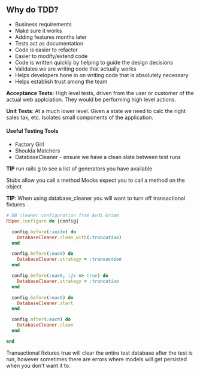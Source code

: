 ## Why do TDD?

*  Business requirements  
*  Make sure it works  
*  Adding features months later  
*  Tests act as documentation  
*  Code is easier to refactor
*  Easier to modify/extend code
*  Code is written quickly by helping to guide the design decisions
*  Validates we are writing code that actually works
*  Helps developers hone in on writing code that is absolutely necessary
*  Helps establish trust among the team


**Acceptance Tests:** High level tests, driven from the user or customer of the
actual web applciation.  They would be performing high level actions.

**Unit Tests**: At a much lower level.  Given a state we need to calc the right
sales tax, etc.  Isolates small components of the application.

#### Useful Testing Tools
*  Factory Girl
*  Shoulda Matchers
*  DatabaseCleaner - ensure we have a clean slate between test runs

**TIP** run rails g to see a list of generators you have available

Stubs allow you call a method
Mocks expect you to call a method on the object


**TIP**: When using database_cleaner you will want to turn off transactional
fixtures

```ruby
# DB cleaner configuration from Avdi Grimm
RSpec.configure do |config|

  config.before(:suite) do
    DatabaseCleaner.clean_with(:truncation)
  end

  config.before(:each) do
    DatabaseCleaner.strategy = :transaction
  end

  config.before(:each, :js => true) do
    DatabaseCleaner.strategy = :truncation
  end

  config.before(:each) do
    DatabaseCleaner.start
  end

  config.after(:each) do
    DatabaseCleaner.clean
  end

end
```

Transactional fixtures true will clear the entire test database after the test is
run, however sometimes there are errors where models will get persisted when you
don't want it to.



